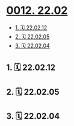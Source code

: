 # [0012. 22.02](https://github.com/Tdahuyou/TNotes.footprints/tree/main/notes/0012.%2022.02)

<!-- region:toc -->

- [1. 🗓 22.02.12](#1--220212)
- [2. 🗓 22.02.05](#2--220205)
- [3. 🗓 22.02.04](#3--220204)

<!-- endregion:toc -->

## 1. 🗓 22.02.12

<Footprints :times="[2022, 2, 12, 12, 38]">
  <template #text-area>
    <p>拿着外卖回寝室的路上，身后跟着一群狗，都朝手里的外卖摇尾巴。</p>
    <p>这些天学校人少，怕是平时给你们投食的小姐姐都还没来，把你们饿坏了。</p>
    <p>回到寝室后，突然想到学校给咋们留校的同学发的餐券，抱着想请大伙吃顿好的的想法，找到当时领导慰问时发的红包，一摸，挺厚。一笑，打开一看。。。建桥还是老谋深算，不及不及</p>
  </template>
    <template #image-list="{ openModal }">
    <img src="https://cdn.jsdelivr.net/gh/tnotesjs/imgs@main/2025-02-16-12-52-54.png" @click="openModal(0)"/>
    <img src="https://cdn.jsdelivr.net/gh/tnotesjs/imgs@main/2025-02-16-12-53-00.png" @click="openModal(1)"/>
  </template>
</Footprints>

## 2. 🗓 22.02.05

<Footprints :times="[2022, 2, 5, 23, 7]">
  <template #text-area>
    <p>望州山</p>
    <p>没文案</p>
  </template>
    <template #image-list="{ openModal }">
    <img src="https://cdn.jsdelivr.net/gh/tnotesjs/imgs@main/2025-02-16-12-53-07.png" @click="openModal(0)"/>
    <img src="https://cdn.jsdelivr.net/gh/tnotesjs/imgs@main/2025-02-16-12-53-14.png" @click="openModal(1)"/>
    <img src="https://cdn.jsdelivr.net/gh/tnotesjs/imgs@main/2025-02-16-12-53-20.png" @click="openModal(2)"/>
    <img src="https://cdn.jsdelivr.net/gh/tnotesjs/imgs@main/2025-02-16-12-53-24.png" @click="openModal(3)"/>
    <img src="https://cdn.jsdelivr.net/gh/tnotesjs/imgs@main/2025-02-16-12-53-28.png" @click="openModal(4)"/>
    <img src="https://cdn.jsdelivr.net/gh/tnotesjs/imgs@main/2025-02-16-12-53-34.png" @click="openModal(5)"/>
    <img src="https://cdn.jsdelivr.net/gh/tnotesjs/imgs@main/2025-02-16-12-53-39.png" @click="openModal(6)"/>
    <img src="https://cdn.jsdelivr.net/gh/tnotesjs/imgs@main/2025-02-16-12-53-44.png" @click="openModal(7)"/>
    <img src="https://cdn.jsdelivr.net/gh/tnotesjs/imgs@main/2025-02-16-12-53-50.png" @click="openModal(8)"/>
  </template>
</Footprints>

## 3. 🗓 22.02.04

<Footprints :times="[2022, 2, 4, 1, 13]">
  <template #text-area>
    <p>㊗️ sy大帅和生日快乐。。。</p>
    <p>回家没几天。。。</p>
    <p>朋友生日倒是混了三回。。。</p>
    <p>都集中在春节假期。。。</p>
    <p>这次喝之前，先来了瓶安慕希。。。</p>
    <p>酒量有进步，多了一瓶左右。。。</p>
    <p>这酒喝了是真难受。。。</p>
    <p>顶不住，提前溜了。。。</p>
    <p>回家路上担心走不到家，和一位老友试试保持通话，万一路上到了也好有个照应，好在平安到家了。。。</p>
    <p>好在还能清醒地把这 pyq 文案编辑完。。。溜了溜了。。。</p>
  </template>
    <template #image-list="{ openModal }">
    <img src="https://cdn.jsdelivr.net/gh/tnotesjs/imgs@main/2025-02-16-12-54-00.png" @click="openModal(0)"/>
    <img src="https://cdn.jsdelivr.net/gh/tnotesjs/imgs@main/2025-02-16-12-54-06.png" @click="openModal(1)"/>
    <img src="https://cdn.jsdelivr.net/gh/tnotesjs/imgs@main/2025-02-16-12-54-10.png" @click="openModal(2)"/>
  </template>
</Footprints>
